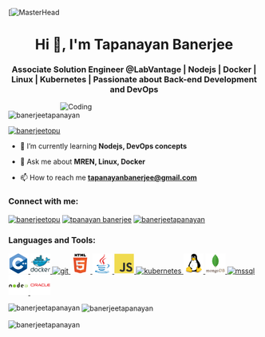 [![MasterHead](https://user-images.githubusercontent.com/10498744/210012254-234538ff-d198-48aa-8964-37e6fd45d227.gif)

<h1 align="center">Hi 👋, I'm Tapanayan Banerjee</h1>
<h3 align="center">Associate Solution Engineer @LabVantage | Nodejs | Docker | Linux | Kubernetes | Passionate about Back-end Development and DevOps</h3>
<img align="right" alt="Coding" width="400" src="https://cdn.dribbble.com/users/1030477/screenshots/3398069/office.gif">

<p align="left"> <img src="https://komarev.com/ghpvc/?username=banerjeetapanayan&label=Profile%20views&color=0e75b6&style=flat" alt="banerjeetapanayan" /> </p>

<p align="left"> <a href="https://twitter.com/banerjeetopu" target="blank"><img src="https://img.shields.io/twitter/follow/banerjeetopu?logo=twitter&style=for-the-badge" alt="banerjeetopu" /></a> </p>

- 🌱 I’m currently learning **Nodejs, DevOps concepts**

- 💬 Ask me about **MREN, Linux, Docker**

- 📫 How to reach me **tapanayanbanerjee@gmail.com**

<h3 align="left">Connect with me:</h3>
<p align="left">
<a href="https://twitter.com/banerjeetopu" target="blank"><img align="center" src="https://raw.githubusercontent.com/rahuldkjain/github-profile-readme-generator/master/src/images/icons/Social/twitter.svg" alt="banerjeetopu" height="30" width="40" /></a>
<a href="https://linkedin.com/in/tpanayan banerjee" target="blank"><img align="center" src="https://raw.githubusercontent.com/rahuldkjain/github-profile-readme-generator/master/src/images/icons/Social/linked-in-alt.svg" alt="tpanayan banerjee" height="30" width="40" /></a>
<a href="https://www.leetcode.com/banerjeetapanayan" target="blank"><img align="center" src="https://raw.githubusercontent.com/rahuldkjain/github-profile-readme-generator/master/src/images/icons/Social/leet-code.svg" alt="banerjeetapanayan" height="30" width="40" /></a>
</p>

<h3 align="left">Languages and Tools:</h3>
<p align="left"> <a href="https://www.w3schools.com/cpp/" target="_blank" rel="noreferrer"> <img src="https://raw.githubusercontent.com/devicons/devicon/master/icons/cplusplus/cplusplus-original.svg" alt="cplusplus" width="40" height="40"/> </a> <a href="https://www.docker.com/" target="_blank" rel="noreferrer"> <img src="https://raw.githubusercontent.com/devicons/devicon/master/icons/docker/docker-original-wordmark.svg" alt="docker" width="40" height="40"/> </a> <a href="https://git-scm.com/" target="_blank" rel="noreferrer"> <img src="https://www.vectorlogo.zone/logos/git-scm/git-scm-icon.svg" alt="git" width="40" height="40"/> </a> <a href="https://www.w3.org/html/" target="_blank" rel="noreferrer"> <img src="https://raw.githubusercontent.com/devicons/devicon/master/icons/html5/html5-original-wordmark.svg" alt="html5" width="40" height="40"/> </a> <a href="https://www.java.com" target="_blank" rel="noreferrer"> <img src="https://raw.githubusercontent.com/devicons/devicon/master/icons/java/java-original.svg" alt="java" width="40" height="40"/> </a> <a href="https://developer.mozilla.org/en-US/docs/Web/JavaScript" target="_blank" rel="noreferrer"> <img src="https://raw.githubusercontent.com/devicons/devicon/master/icons/javascript/javascript-original.svg" alt="javascript" width="40" height="40"/> </a> <a href="https://kubernetes.io" target="_blank" rel="noreferrer"> <img src="https://www.vectorlogo.zone/logos/kubernetes/kubernetes-icon.svg" alt="kubernetes" width="40" height="40"/> </a> <a href="https://www.linux.org/" target="_blank" rel="noreferrer"> <img src="https://raw.githubusercontent.com/devicons/devicon/master/icons/linux/linux-original.svg" alt="linux" width="40" height="40"/> </a> <a href="https://www.mongodb.com/" target="_blank" rel="noreferrer"> <img src="https://raw.githubusercontent.com/devicons/devicon/master/icons/mongodb/mongodb-original-wordmark.svg" alt="mongodb" width="40" height="40"/> </a> <a href="https://www.microsoft.com/en-us/sql-server" target="_blank" rel="noreferrer"> <img src="https://www.svgrepo.com/show/303229/microsoft-sql-server-logo.svg" alt="mssql" width="40" height="40"/> </a> <a href="https://nodejs.org" target="_blank" rel="noreferrer"> <img src="https://raw.githubusercontent.com/devicons/devicon/master/icons/nodejs/nodejs-original-wordmark.svg" alt="nodejs" width="40" height="40"/> </a> <a href="https://www.oracle.com/" target="_blank" rel="noreferrer"> <img src="https://raw.githubusercontent.com/devicons/devicon/master/icons/oracle/oracle-original.svg" alt="oracle" width="40" height="40"/> </a> </p>

<p><img align="left" src="https://github-readme-stats.vercel.app/api/top-langs?username=banerjeetapanayan&show_icons=true&locale=en&layout=compact" alt="banerjeetapanayan" /></p>

<p>&nbsp;<img align="center" src="https://github-readme-stats.vercel.app/api?username=banerjeetapanayan&show_icons=true&locale=en" alt="banerjeetapanayan" /></p>

<p><img align="center" src="https://github-readme-streak-stats.herokuapp.com/?user=banerjeetapanayan&" alt="banerjeetapanayan" /></p>
